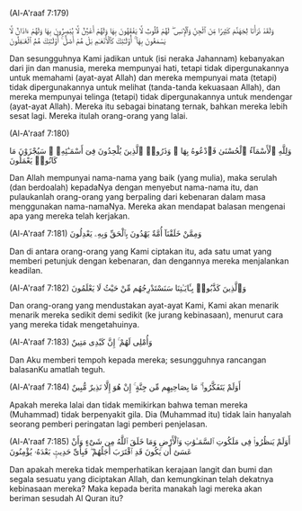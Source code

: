 (Al-A'raaf 7:179)

وَلَقَدْ ذَرَأْنَا لِجَهَنَّمَ كَثِيرًا مِّنَ ٱلْجِنِّ وَٱلْإِنسِ ۖ لَهُمْ قُلُوبٌ لَّا يَفْقَهُونَ بِهَا وَلَهُمْ أَعْيُنٌ لَّا يُبْصِرُونَ بِهَا وَلَهُمْ ءَاذَانٌ لَّا يَسْمَعُونَ بِهَآ ۚ أُو۟لَـٰٓئِكَ كَٱلْأَنْعَـٰمِ بَلْ هُمْ أَضَلُّ ۚ أُو۟لَـٰٓئِكَ هُمُ ٱلْغَـٰفِلُونَ

Dan sesungguhnya Kami jadikan untuk (isi neraka Jahannam)
kebanyakan dari jin dan manusia, mereka mempunyai hati,
tetapi tidak dipergunakannya untuk memahami (ayat-ayat Allah)
dan mereka mempunyai mata (tetapi) tidak dipergunakannya
untuk melihat (tanda-tanda kekuasaan Allah), dan mereka
mempunyai telinga (tetapi) tidak dipergunakannya untuk
mendengar (ayat-ayat Allah). Mereka itu sebagai binatang
ternak, bahkan mereka lebih sesat lagi. Mereka itulah
orang-orang yang lalai.

(Al-A'raaf 7:180)

وَلِلَّهِ ٱلْأَسْمَآءُ ٱلْحُسْنَىٰ فَٱدْعُوهُ بِهَا ۖ وَذَرُوا۟ ٱلَّذِينَ يُلْحِدُونَ فِىٓ أَسْمَـٰٓئِهِۦ ۚ سَيُجْزَوْنَ مَا كَانُوا۟ يَعْمَلُونَ

Dan Allah mempunyai nama-nama yang baik (yang mulia), maka
serulah (dan berdoalah) kepadaNya dengan menyebut nama-nama
itu, dan pulaukanlah orang-orang yang berpaling dari
kebenaran dalam masa menggunakan nama-namaNya. Mereka akan
mendapat balasan mengenai apa yang mereka telah kerjakan.

(Al-A'raaf 7:181)
وَمِمَّنْ خَلَقْنَآ أُمَّةٌ يَهْدُونَ بِٱلْحَقِّ وَبِهِۦ يَعْدِلُونَ

Dan di antara orang-orang yang Kami ciptakan itu, ada satu
umat yang memberi petunjuk dengan kebenaran, dan dengannya
mereka menjalankan keadilan.

(Al-A'raaf 7:182)
وَٱلَّذِينَ كَذَّبُوا۟ بِـَٔايَـٰتِنَا سَنَسْتَدْرِجُهُم مِّنْ حَيْثُ لَا يَعْلَمُونَ

Dan orang-orang yang mendustakan ayat-ayat Kami, Kami akan
menarik menarik mereka sedikit demi sedikit (ke jurang
kebinasaan), menurut cara yang mereka tidak mengetahuinya.

(Al-A'raaf 7:183)
وَأُمْلِى لَهُمْ ۚ إِنَّ كَيْدِى مَتِينٌ

Dan Aku memberi tempoh kepada mereka; sesungguhnya rancangan
balasanKu amatlah teguh.

(Al-A'raaf 7:184)
أَوَلَمْ يَتَفَكَّرُوا۟ ۗ مَا بِصَاحِبِهِم مِّن جِنَّةٍ ۚ إِنْ هُوَ إِلَّا نَذِيرٌ مُّبِينٌ

Apakah mereka lalai dan tidak memikirkan bahwa teman mereka
(Muhammad) tidak berpenyakit gila. Dia (Muhammad itu) tidak
lain hanyalah seorang pemberi peringatan lagi pemberi
penjelasan.

(Al-A'raaf 7:185)
أَوَلَمْ يَنظُرُوا۟ فِى مَلَكُوتِ ٱلسَّمَـٰوَٰتِ وَٱلْأَرْضِ وَمَا خَلَقَ ٱللَّهُ مِن شَىْءٍ وَأَنْ عَسَىٰٓ أَن يَكُونَ قَدِ ٱقْتَرَبَ أَجَلُهُمْ ۖ فَبِأَىِّ حَدِيثٍۭ بَعْدَهُۥ يُؤْمِنُونَ

Dan apakah mereka tidak memperhatikan kerajaan langit dan
bumi dan segala sesuatu yang diciptakan Allah, dan
kemungkinan telah dekatnya kebinasaan mereka? Maka kepada
berita manakah lagi mereka akan beriman sesudah Al Quran itu?
